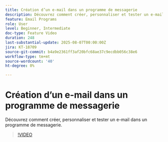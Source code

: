 ```yaml
---
title: Création d’un e-mail dans un programme de messagerie
description: Découvrez comment créer, personnaliser et tester un e-mail dans un programme de messagerie.
feature: Email Programs
role: User
level: Beginner, Intermediate
doc-type: Feature Video
duration: 248
last-substantial-update: 2025-08-07T00:00:00Z
jira: KT-18709
source-git-commit: b4a9e2361ff3af20bfc68ae37c9ecdbb056c38e6
workflow-type: tm+mt
source-wordcount: '40'
ht-degree: 0%

---
```



# Création d’un e-mail dans un programme de messagerie

Découvrez comment créer, personnaliser et tester un e-mail dans un programme de messagerie.

>[!VIDEO](https://video.tv.adobe.com/v/3470636/?learn=on&enablevpops&captions=fre_fr)
